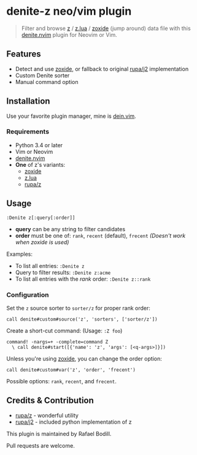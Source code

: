# denite-z neo/vim plugin

> Filter and browse [z] / [z.lua] / [zoxide] (jump around) data file with
> this [denite.nvim] plugin for Neovim or Vim.

## Features

- Detect and use [zoxide], or fallback to original [rupa/j2] implementation
- Custom Denite sorter
- Manual command option

## Installation

Use your favorite plugin manager, mine is [dein.vim].

### Requirements

- Python 3.4 or later
- Vim or Neovim
- [denite.nvim]
- **One** of z's variants:
    - [zoxide]
    - [z.lua]
    - [rupa/z]

## Usage

```viml
:Denite z[:query[:order]]
```

- **query** can be any string to filter candidates
- **order** must be one of: `rank`, `recent` (default), `frecent`
  _(Doesn't work when zoxide is used)_

Examples:

- To list all entries: `:Denite z`
- Query to filter results: `:Denite z:acme`
- To list all entries with the _rank_ order: `:Denite z::rank`

### Configuration

Set the `z` source sorter to `sorter/z` for proper rank order:

```viml
call denite#custom#source('z', 'sorters', ['sorter/z'])
```

Create a short-cut command: (Usage: `:Z foo`)

```viml
command! -nargs=+ -complete=command Z
  \ call denite#start([{'name': 'z', 'args': [<q-args>]}])
```

Unless you're using [zoxide], you can change the order option:

```viml
call denite#custom#var('z', 'order', 'frecent')
```

Possible options: `rank`, `recent`, and `frecent`.

## Credits & Contribution

- [rupa/z] - wonderful utility
- [rupa/j2] - included python implementation of z

This plugin is maintained by Rafael Bodill.

Pull requests are welcome.

[z]: https://github.com/rupa/z
[rupa/z]: https://github.com/rupa/z
[zoxide]: https://github.com/ajeetdsouza/zoxide
[z.lua]: https://github.com/skywind3000/z.lua
[rupa/j2]: https://github.com/rupa/j2
[denite.nvim]: https://github.com/Shougo/denite.nvim
[dein.vim]: https://github.com/Shougo/dein.vim
